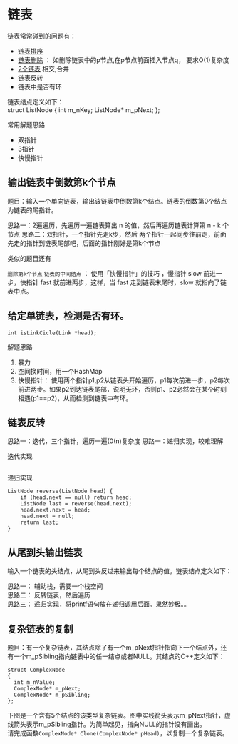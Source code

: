 # 链表

链表常常碰到的问题有：


* [链表排序](2.1%20链表-排序.md)
* [链表删除](2.2%20链表-删除.md) ： 如删除链表中的p节点,在p节点前面插入节点q， 要求O(1)复杂度
* [2个链表](2.3%20链表-2条.md) 相交,合并
* 链表反转
* 链表中是否有环


链表结点定义如下：   
struct ListNode
{
  int m_nKey;
  ListNode* m_pNext;
};



常用解题思路

* 双指针
* 3指针
* 快慢指针



## 输出链表中倒数第k个节点

题目：输入一个单向链表，输出该链表中倒数第k个结点。链表的倒数第0个结点为链表的尾指针。

思路一：2遍遍历，先遍历一遍链表算出 n 的值，然后再遍历链表计算第 n - k 个节点
思路二：双指针，一个指针先走k步，然后 两个指针一起同步往前走，前面先走的指针到链表尾部吧，后面的指针刚好是第k个节点


类似的题目还有

 `删除第k个节点`
 `链表的中间结点` ： 使用「快慢指针」的技巧 ，慢指针 slow 前进一步，快指针 fast 就前进两步，这样，当 fast 走到链表末尾时，slow 就指向了链表中点。



##  给定单链表，检测是否有环。

```
int isLinkCicle(Link *head);
```

解题思路

1. 暴力 
2. 空间换时间，用一个HashMap
3. 快慢指针： 使用两个指针p1,p2从链表头开始遍历，p1每次前进一步，p2每次前进两步。如果p2到达链表尾部，说明无环，否则p1、p2必然会在某个时刻相遇(p1==p2)，从而检测到链表中有环。




## 链表反转


思路一：迭代，三个指针，遍历一遍(0(n)复杂度
思路一：递归实现，较难理解

迭代实现

```
```


递归实现

```
ListNode reverse(ListNode head) {
    if (head.next == null) return head;
    ListNode last = reverse(head.next);
    head.next.next = head;
    head.next = null;
    return last;
}
```


## 从尾到头输出链表

输入一个链表的头结点，从尾到头反过来输出每个结点的值。链表结点定义如下：

思路一： 辅助栈，需要一个栈空间  
思路二： 反转链表，然后遍历  
思路三： 递归实现，将printf语句放在递归调用后面。果然妙极。。 





## 复杂链表的复制

题目：有一个复杂链表，其结点除了有一个m_pNext指针指向下一个结点外，还有一个m_pSibling指向链表中的任一结点或者NULL。其结点的C++定义如下：
```
struct ComplexNode
{
  int m_nValue;
  ComplexNode* m_pNext;
  ComplexNode* m_pSibling;
};
```

下图是一个含有5个结点的该类型复杂链表。图中实线箭头表示m_pNext指针，虚线箭头表示m_pSibling指针。为简单起见，指向NULL的指针没有画出。   
请完成函数`ComplexNode* Clone(ComplexNode* pHead)`，以复制一个复杂链表。   










